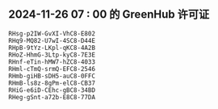 ## 2024-11-26 07 : 00 的 GreenHub 许可证
```
RHsg-p2IW-GvXI-VhC8-E802
RHq9-MQ82-U7wI-4SC8-D44E
RHpB-9tYz-LKpl-qKC8-4A2B
RHoZ-HhmG-3Ltp-kyC8-7E3E
RHnf-eTin-hMW7-hZC8-4033
RHml-cTmQ-srmQ-EFC8-2546
RHmb-giHB-sDH5-auC8-0FFC
RHmB-ls8z-8gPm-elC8-CB37
RHiG-e6iD-CEhc-gBC8-34BD
RHeg-gSnt-a72b-E8C8-77DA
```
